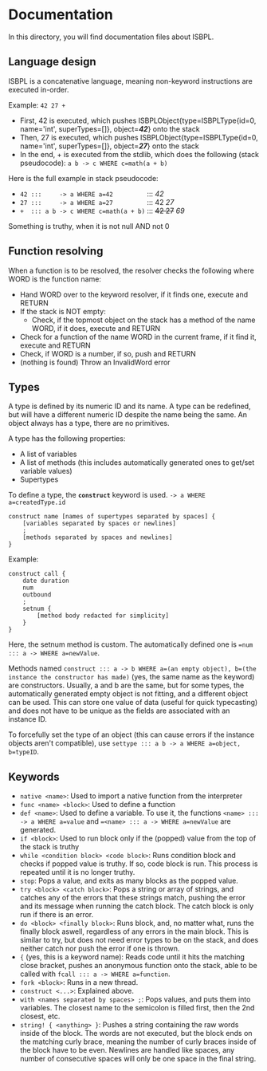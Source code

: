 # Documentation

In this directory, you will find documentation files about ISBPL.

## Language design

ISBPL is a concatenative language, meaning non-keyword instructions are executed in-order. 

Example: `42 27 +`
- First, 42 is executed, which pushes ISBPLObject{type=ISBPLType{id=0, name='int', superTypes=[]}, object=***__42__***} onto the stack
- Then, 27 is executed, which pushes ISBPLObject{type=ISBPLType{id=0, name='int', superTypes=[]}, object=***__27__***} onto the stack
- In the end, + is executed from the stdlib, which does the following (stack pseudocode): `a b -> c WHERE c=math(a + b)`

Here is the full example in stack pseudocode:
- `42 :::     -> a WHERE a=42         ` ::: *42*
- `27 :::     -> a WHERE a=27         ` ::: 42 *27*
- `+  ::: a b -> c WHERE c=math(a + b)` ::: ~~42 27~~ *69*

Something is truthy, when it is not null AND not 0

## Function resolving

When a function is to be resolved, the resolver checks the following where WORD is the function name:
- Hand WORD over to the keyword resolver, if it finds one, execute and RETURN
- If the stack is NOT empty:
  - Check, if the topmost object on the stack has a method of the name WORD, if it does, execute and RETURN
- Check for a function of the name WORD in the current frame, if it find it, execute and RETURN
- Check, if WORD is a number, if so, push and RETURN
- (nothing is found) Throw an InvalidWord error

## Types

A type is defined by its numeric ID and its name. A type can be redefined, but will have a different numeric ID
despite the name being the same. 
An object always has a type, there are no primitives.

A type has the following properties:
- A list of variables
- A list of methods (this includes automatically generated ones to get/set variable values)
- Supertypes

To define a type, the **`construct`** keyword is used. `-> a WHERE a=createdType.id`
```ìsbpl
construct name [names of supertypes separated by spaces] {
    [variables separated by spaces or newlines]
    ;
    [methods separated by spaces and newlines]
}
```

Example:
```isbpl
construct call {
    date duration
    num
    outbound
    ;
    setnum {
        [method body redacted for simplicity]
    }
}
```
Here, the setnum method is custom. The automatically defined one is `=num ::: a -> WHERE a=newValue`.

Methods named `construct ::: a -> b WHERE a=(an empty object), b=(the instance the constructor has made)` (yes, the same name as the keyword) are constructors. 
Usually, a and b are the same, but for some types, the automatically generated empty object is not fitting, and a different object can be used. 
This can store one value of data (useful for quick typecasting) and does not have to be unique as the fields are associated with an instance ID.

To forcefully set the type of an object (this can cause errors if the instance objects aren't compatible), use `settype ::: a b -> a WHERE a=object, b=typeID`.

## Keywords

- `native <name>`: Used to import a native function from the interpreter
- `func <name> <block>`: Used to define a function
- `def <name>`: Used to define a variable. To use it, the functions `<name> ::: -> a WHERE a=value` and `=<name> ::: a -> WHERE a=newValue` are generated.
- `if <block>`: Used to run block only if the (popped) value from the top of the stack is truthy
- `while <condition block> <code block>`: Runs condition block and checks if popped value is truthy. If so, code block is run. This process is repeated until it is no longer truthy.
- `stop`: Pops a value, and exits as many blocks as the popped value.
- `try <block> <catch block>`: Pops a string or array of strings, and catches any of the errors that these strings match, pushing the error and its message when running the catch block. The catch block is only run if there is an error.
- `do <block> <finally block>`: Runs block, and, no matter what, runs the finally block aswell, regardless of any errors in the main block. This is similar to try, but does not need error types to be on the stack, and does neither catch nor push the error if one is thrown.
- `{` (yes, this is a keyword name): Reads code until it hits the matching close bracket, pushes an anonymous function onto the stack, able to be called with `fcall ::: a -> WHERE a=function`.
- `fork <block>`: Runs <block> in a new thread.
- `construct <...>`: Explained above.
- `with <names separated by spaces> ;`: Pops values, and puts them into variables. The closest name to the semicolon is filled first, then the 2nd closest, etc.
- `string! { <anything> }`: Pushes a string containing the raw words inside of the block. The words are not executed, but the block ends on the matching curly brace, meaning the number of curly braces inside of the block have to be even. Newlines are handled like spaces, any number of consecutive spaces will only be one space in the final string.
